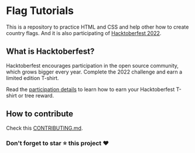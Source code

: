 # Flag Tutorials

This is a repository to practice HTML and CSS and help other how to create country flags. And it is also participating of [Hacktoberfest 2022](https://hacktoberfest.com/).

## What is Hacktoberfest?

Hacktoberfest encourages participation in the open source community, which grows bigger every year. Complete the 2022 challenge and earn a limited edition T-shirt.

Read the [participation details](https://hacktoberfest.com/participation/) to learn how to earn your Hacktoberfest T-shirt or tree reward.

## How to contribute

Check this [CONTRIBUTING.md](https://github.com/GPrince00/draw/blob/main/CONTRIBUTING.md).

### Don't forget to star :star: this project :heart:
